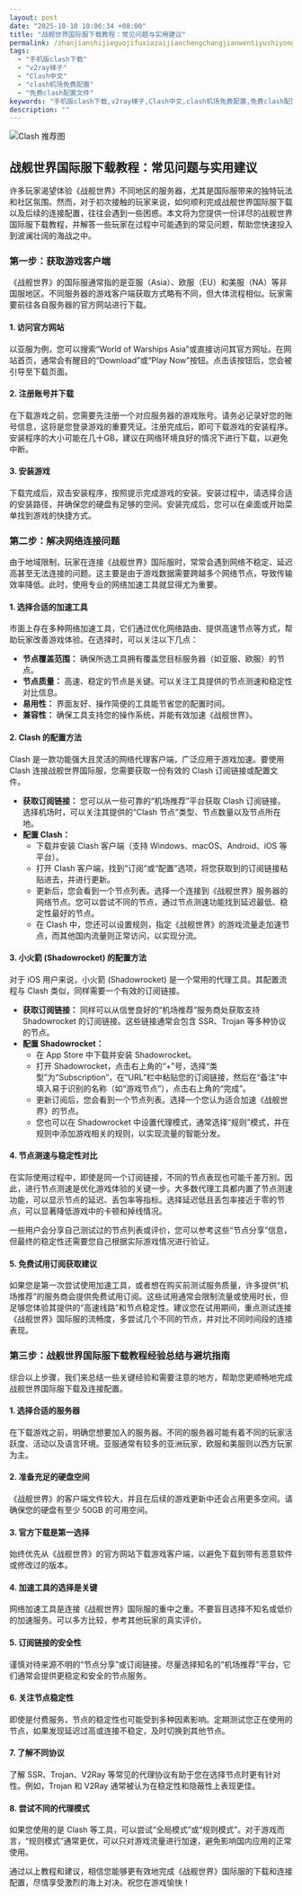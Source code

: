 ```yaml
---
layout: post
date: "2025-10-10 10:06:34 +08:00"
title: "战舰世界国际服下载教程：常见问题与实用建议"
permalink: /zhanjianshijieguojifuxiazaijiaochengchangjianwentiyushiyongjianyi/
tags:
  - "手机版clash下载"
  - "v2ray梯子"
  - "Clash中文"
  - "clash机场免费配置"
  - "免费clash配置文件"
keywords: "手机版clash下载,v2ray梯子,Clash中文,clash机场免费配置,免费clash配置文件"
description: ""
---
```


![Clash 推荐图](https://clashjd.github.io/assets/img/付费小火箭机场推荐.png)

## 战舰世界国际服下载教程：常见问题与实用建议


<p>许多玩家渴望体验《战舰世界》不同地区的服务器，尤其是国际服带来的独特玩法和社区氛围。然而，对于初次接触的玩家来说，如何顺利完成战舰世界国际服下载以及后续的连接配置，往往会遇到一些困惑。本文将为您提供一份详尽的战舰世界国际服下载教程，并解答一些玩家在过程中可能遇到的常见问题，帮助您快速投入到波澜壮阔的海战之中。</p>

<h3>第一步：获取游戏客户端</h3>

<p>《战舰世界》的国际服通常指的是亚服（Asia）、欧服（EU）和美服（NA）等非国服地区。不同服务器的游戏客户端获取方式略有不同，但大体流程相似。玩家需要前往各自服务器的官方网站进行下载。</p>

<h4>1. 访问官方网站</h4>
<p>以亚服为例，您可以搜索“World of Warships Asia”或直接访问其官方网址。在网站首页，通常会有醒目的“Download”或“Play Now”按钮。点击该按钮后，您会被引导至下载页面。</p>

<h4>2. 注册账号并下载</h4>
<p>在下载游戏之前，您需要先注册一个对应服务器的游戏账号。请务必记录好您的账号信息，这将是您登录游戏的重要凭证。注册完成后，即可下载游戏的安装程序。安装程序的大小可能在几十GB，建议在网络环境良好的情况下进行下载，以避免中断。</p>

<h4>3. 安装游戏</h4>
<p>下载完成后，双击安装程序，按照提示完成游戏的安装。安装过程中，请选择合适的安装路径，并确保您的硬盘有足够的空间。安装完成后，您可以在桌面或开始菜单找到游戏的快捷方式。</p>

<h3>第二步：解决网络连接问题</h3>

<p>由于地域限制，玩家在连接《战舰世界》国际服时，常常会遇到网络不稳定、延迟高甚至无法连接的问题。这主要是由于游戏数据需要跨越多个网络节点，导致传输效率降低。此时，使用专业的网络加速工具就显得尤为重要。</p>

<h4>1. 选择合适的加速工具</h4>
<p>市面上存在多种网络加速工具，它们通过优化网络路由、提供高速节点等方式，帮助玩家改善游戏体验。在选择时，可以关注以下几点：</p>
<ul>
    <li><strong>节点覆盖范围：</strong> 确保所选工具拥有覆盖您目标服务器（如亚服、欧服）的节点。</li>
    <li><strong>节点质量：</strong> 高速、稳定的节点是关键。可以关注工具提供的节点测速和稳定性对比信息。</li>
    <li><strong>易用性：</strong> 界面友好、操作简便的工具能节省您的配置时间。</li>
    <li><strong>兼容性：</strong> 确保工具支持您的操作系统，并能有效加速《战舰世界》。</li>
</ul>

<h4>2. Clash 的配置方法</h4>
<p>Clash 是一款功能强大且灵活的网络代理客户端，广泛应用于游戏加速。要使用 Clash 连接战舰世界国际服，您需要获取一份有效的 Clash 订阅链接或配置文件。</p>
<ul>
    <li><strong>获取订阅链接：</strong> 您可以从一些可靠的“机场推荐”平台获取 Clash 订阅链接。选择机场时，可以关注其提供的“Clash 节点”类型、节点数量以及节点所在地。</li>
    <li><strong>配置 Clash：</strong>
        <ul>
            <li>下载并安装 Clash 客户端（支持 Windows、macOS、Android、iOS 等平台）。</li>
            <li>打开 Clash 客户端，找到“订阅”或“配置”选项，将您获取到的订阅链接粘贴进去，并进行更新。</li>
            <li>更新后，您会看到一个节点列表。选择一个连接到《战舰世界》服务器的网络节点。您可以尝试不同的节点，通过节点测速功能找到延迟最低、稳定性最好的节点。</li>
            <li>在 Clash 中，您还可以设置规则，指定《战舰世界》的游戏流量走加速节点，而其他国内流量则正常访问，以实现分流。</li>
        </ul>
    </li>
</ul>

<h4>3. 小火箭 (Shadowrocket) 的配置方法</h4>
<p>对于 iOS 用户来说，小火箭 (Shadowrocket) 是一个常用的代理工具。其配置流程与 Clash 类似，同样需要一个有效的订阅链接。</p>
<ul>
    <li><strong>获取订阅链接：</strong> 同样可以从信誉良好的“机场推荐”服务商处获取支持 Shadowrocket 的订阅链接。这些链接通常会包含 SSR、Trojan 等多种协议的节点。</li>
    <li><strong>配置 Shadowrocket：</strong>
        <ul>
            <li>在 App Store 中下载并安装 Shadowrocket。</li>
            <li>打开 Shadowrocket，点击右上角的“+”号，选择“类型”为“Subscription”，在“URL”栏中粘贴您的订阅链接，然后在“备注”中填入易于识别的名称（如“游戏节点”），点击右上角的“完成”。</li>
            <li>更新订阅后，您会看到一个节点列表。选择一个您认为适合加速《战舰世界》的节点。</li>
            <li>您也可以在 Shadowrocket 中设置代理模式，通常选择“规则”模式，并在规则中添加游戏相关的规则，以实现流量的智能分发。</li>
        </ul>
    </li>
</ul>

<h4>4. 节点测速与稳定性对比</h4>
<p>在实际使用过程中，即使是同一个订阅链接，不同的节点表现也可能千差万别。因此，进行节点测速是优化游戏体验的关键一步。大多数代理工具都内置了节点测速功能，可以显示节点的延迟、丢包率等指标。选择延迟低且丢包率接近于零的节点，可以显著降低游戏中的卡顿和掉线情况。</p>
<p>一些用户会分享自己测试过的节点列表或评价，您可以参考这些“节点分享”信息，但最终的稳定性还需要您自己根据实际游戏情况进行验证。</p>

<h4>5. 免费试用订阅获取建议</h4>
<p>如果您是第一次尝试使用加速工具，或者想在购买前测试服务质量，许多提供“机场推荐”的服务商会提供免费试用订阅。这些试用通常会限制流量或使用时长，但足够您体验其提供的“高速线路”和节点稳定性。建议您在试用期间，重点测试连接《战舰世界》国际服的流畅度，多尝试几个不同的节点，并对比不同时间段的连接表现。</p>

<h3>第三步：战舰世界国际服下载教程经验总结与避坑指南</h3>

<p>综合以上步骤，我们来总结一些关键经验和需要注意的地方，帮助您更顺畅地完成战舰世界国际服下载及连接配置。</p>

<h4>1. 选择合适的服务器</h4>
<p>在下载游戏之前，明确您想要加入的服务器。不同的服务器可能有着不同的玩家活跃度、活动以及语言环境。亚服通常有较多的亚洲玩家，欧服和美服则以西方玩家为主。</p>

<h4>2. 准备充足的硬盘空间</h4>
<p>《战舰世界》的客户端文件较大，并且在后续的游戏更新中还会占用更多空间。请确保您的硬盘有至少 50GB 的可用空间。</p>

<h4>3. 官方下载是第一选择</h4>
<p>始终优先从《战舰世界》的官方网站下载游戏客户端，以避免下载到带有恶意软件或修改过的版本。</p>

<h4>4. 加速工具的选择是关键</h4>
<p>网络加速工具是连接《战舰世界》国际服的重中之重。不要盲目选择不知名或低价的加速服务。可以多方比较，参考其他玩家的真实评价。</p>

<h4>5. 订阅链接的安全性</h4>
<p>谨慎对待来源不明的“节点分享”或订阅链接。尽量选择知名的“机场推荐”平台，它们通常会提供更稳定和安全的节点服务。</p>

<h4>6. 关注节点稳定性</h4>
<p>即使是付费服务，节点的稳定性也可能受到多种因素影响。定期测试您正在使用的节点，如果发现延迟过高或连接不稳定，及时切换到其他节点。</p>

<h4>7. 了解不同协议</h4>
<p>了解 SSR、Trojan、V2Ray 等常见的代理协议有助于您在选择节点时更有针对性。例如，Trojan 和 V2Ray 通常被认为在稳定性和隐蔽性上表现更佳。</p>

<h4>8. 尝试不同的代理模式</h4>
<p>如果您使用的是 Clash 等工具，可以尝试“全局模式”或“规则模式”。对于游戏而言，“规则模式”通常更优，可以只对游戏流量进行加速，避免影响国内应用的正常使用。</p>

<p>通过以上教程和建议，相信您能够更有效地完成《战舰世界》国际服的下载和连接配置，尽情享受激烈的海上对决。祝您在游戏愉快！</p>